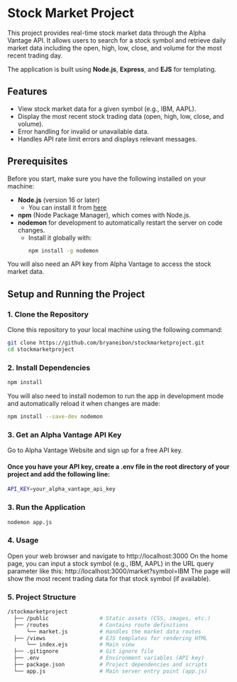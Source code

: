 # Stock Market Project

This project provides real-time stock market data through the Alpha Vantage API. It allows users to search for a stock symbol and retrieve daily market data including the open, high, low, close, and volume for the most recent trading day.

The application is built using **Node.js**, **Express**, and **EJS** for templating.

## Features

- View stock market data for a given symbol (e.g., IBM, AAPL).
- Display the most recent stock trading data (open, high, low, close, and volume).
- Error handling for invalid or unavailable data.
- Handles API rate limit errors and displays relevant messages.

## Prerequisites

Before you start, make sure you have the following installed on your machine:

- **Node.js** (version 16 or later)
  - You can install it from [here](https://nodejs.org/)
- **npm** (Node Package Manager), which comes with Node.js.
- **nodemon** for development to automatically restart the server on code changes.
  - Install it globally with:
    ```bash
    npm install -g nodemon
    ```

You will also need an API key from Alpha Vantage to access the stock market data.

## Setup and Running the Project

### 1. Clone the Repository

Clone this repository to your local machine using the following command:

```bash
git clone https://github.com/bryaneibon/stockmarketproject.git
cd stockmarketproject
```

### 2. Install Dependencies
```bash
npm install
```

You will also need to install nodemon to run the app in development mode and automatically reload it when changes are made:
```bash
npm install --save-dev nodemon
```
### 3. Get an Alpha Vantage API Key
Go to Alpha Vantage Website and sign up for a free API key.

#### Once you have your API key, create a .env file in the root directory of your project and add the following line:
```bash
API_KEY=your_alpha_vantage_api_key
```

### 3. Run the Application
```bash
nodemon app.js
```
### 4. Usage
Open your web browser and navigate to http://localhost:3000
On the home page, you can input a stock symbol (e.g., IBM, AAPL) in the URL query parameter like this:
http://localhost:3000/market?symbol=IBM
The page will show the most recent trading data for that stock symbol (if available).

### 5. Project Structure
```bash
/stockmarketproject
  ├── /public                # Static assets (CSS, images, etc.)
  ├── /routes                # Contains route definitions
      └── market.js          # Handles the market data routes
  ├── /views                 # EJS templates for rendering HTML
      └── index.ejs          # Main view
  ├── .gitignore             # Git ignore file
  ├── .env                   # Environment variables (API key)
  ├── package.json           # Project dependencies and scripts
  └── app.js                 # Main server entry point (app.js)
```